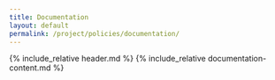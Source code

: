 ```yaml
---
title: Documentation
layout: default
permalink: /project/policies/documentation/
---
```


{% include_relative header.md %}
{% include_relative documentation-content.md %}
